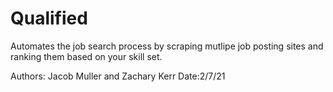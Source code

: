# Qualified
Automates the job search process by scraping mutlipe job posting sites and ranking them based on your skill set.

Authors: Jacob Muller and Zachary Kerr 
Date:2/7/21
